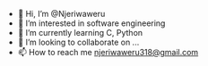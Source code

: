 - 👋 Hi, I’m @Njeriwaweru
- 👀 I’m interested in software engineering
- 🌱 I’m currently learning C, Python
- 💞️ I’m looking to collaborate on ...
- 📫 How to reach me njeriwaweru318@gmail.com

<!---
Njeriwaweru/Njeriwaweru is a ✨ special ✨ repository because its `README.md` (this file) appears on your GitHub profile.
You can click the Preview link to take a look at your changes.
--->
